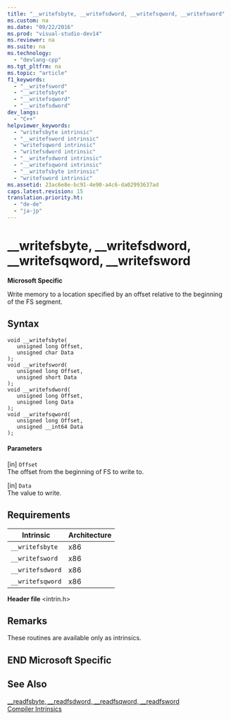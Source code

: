 ```yaml
---
title: "__writefsbyte, __writefsdword, __writefsqword, __writefsword"
ms.custom: na
ms.date: "09/22/2016"
ms.prod: "visual-studio-dev14"
ms.reviewer: na
ms.suite: na
ms.technology: 
  - "devlang-cpp"
ms.tgt_pltfrm: na
ms.topic: "article"
f1_keywords: 
  - "__writefsword"
  - "__writefsbyte"
  - "__writefsqword"
  - "__writefsdword"
dev_langs: 
  - "C++"
helpviewer_keywords: 
  - "writefsbyte intrinsic"
  - "__writefsword intrinsic"
  - "writefsqword intrinsic"
  - "writefsdword intrinsic"
  - "__writefsdword intrinsic"
  - "__writefsqword intrinsic"
  - "__writefsbyte intrinsic"
  - "writefsword intrinsic"
ms.assetid: 23ac6e8e-bc91-4e90-a4c6-da02993637ad
caps.latest.revision: 15
translation.priority.ht: 
  - "de-de"
  - "ja-jp"
---
```

# __writefsbyte, __writefsdword, __writefsqword, __writefsword
**Microsoft Specific**  
  
 Write memory to a location specified by an offset relative to the beginning of the FS segment.  
  
## Syntax  
  
```  
void __writefsbyte(   
   unsigned long Offset,   
   unsigned char Data   
);  
void __writefsword(   
   unsigned long Offset,   
   unsigned short Data   
);  
void __writefsdword(   
   unsigned long Offset,   
   unsigned long Data   
);  
void __writefsqword(   
   unsigned long Offset,   
   unsigned __int64 Data   
);  
```  
  
#### Parameters  
 [in] `Offset`  
 The offset from the beginning of FS to write to.  
  
 [in] `Data`  
 The value to write.  
  
## Requirements  
  
|Intrinsic|Architecture|  
|---------------|------------------|  
|`__writefsbyte`|x86|  
|`__writefsword`|x86|  
|`__writefsdword`|x86|  
|`__writefsqword`|x86|  
  
 **Header file** <intrin.h>  
  
## Remarks  
 These routines are available only as intrinsics.  
  
## END Microsoft Specific  
  
## See Also  
 [__readfsbyte, \__readfsdword, \__readfsqword, \__readfsword](../VS_csharp/__readfsbyte--__readfsdword--__readfsqword--__readfsword.md)   
 [Compiler Intrinsics](../VS_csharp/compiler-intrinsics.md)